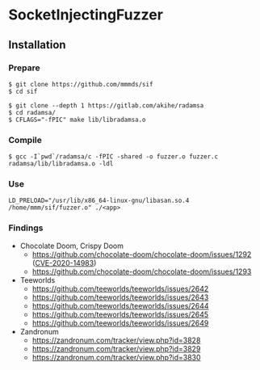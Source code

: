 # SocketInjectingFuzzer

## Installation

### Prepare
```
$ git clone https://github.com/mmmds/sif
$ cd sif

$ git clone --depth 1 https://gitlab.com/akihe/radamsa
$ cd radamsa/
$ CFLAGS="-fPIC" make lib/libradamsa.o
```

### Compile
```
$ gcc -I`pwd`/radamsa/c -fPIC -shared -o fuzzer.o fuzzer.c radamsa/lib/libradamsa.o -ldl
```

### Use
```
LD_PRELOAD="/usr/lib/x86_64-linux-gnu/libasan.so.4 /home/mmm/sif/fuzzer.o" ./<app>
```

### Findings
- Chocolate Doom, Crispy Doom
  - https://github.com/chocolate-doom/chocolate-doom/issues/1292 ([CVE-2020-14983](https://cve.mitre.org/cgi-bin/cvename.cgi?name=CVE-2020-14983))
  - https://github.com/chocolate-doom/chocolate-doom/issues/1293
- Teeworlds
  - https://github.com/teeworlds/teeworlds/issues/2642
  - https://github.com/teeworlds/teeworlds/issues/2643
  - https://github.com/teeworlds/teeworlds/issues/2644
  - https://github.com/teeworlds/teeworlds/issues/2645
  - https://github.com/teeworlds/teeworlds/issues/2649
- Zandronum
  - https://zandronum.com/tracker/view.php?id=3828
  - https://zandronum.com/tracker/view.php?id=3829
  - https://zandronum.com/tracker/view.php?id=3830
